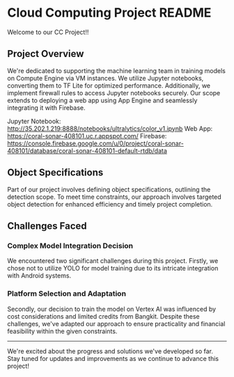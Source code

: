 # Cloud Computing Project README

Welcome to our CC Project!!

## Project Overview

We're dedicated to supporting the machine learning team in training models on Compute Engine via VM instances. We utilize Jupyter notebooks, converting them to TF Lite for optimized performance. Additionally, we implement firewall rules to access Jupyter notebooks securely. Our scope extends to deploying a web app using App Engine and seamlessly integrating it with Firebase.

Jupyter Notebook:
http://35.202.1.219:8888/notebooks/ultralytics/color_v1.ipynb
Web App:
https://coral-sonar-408101.uc.r.appspot.com/
Firebase:
https://console.firebase.google.com/u/0/project/coral-sonar-408101/database/coral-sonar-408101-default-rtdb/data

## Object Specifications

Part of our project involves defining object specifications, outlining the detection scope. To meet time constraints, our approach involves targeted object detection for enhanced efficiency and timely project completion.

## Challenges Faced

### Complex Model Integration Decision

We encountered two significant challenges during this project. Firstly, we chose not to utilize YOLO for model training due to its intricate integration with Android systems.

### Platform Selection and Adaptation

Secondly, our decision to train the model on Vertex AI was influenced by cost considerations and limited credits from Bangkit. Despite these challenges, we've adapted our approach to ensure practicality and financial feasibility within the given constraints.

---

We're excited about the progress and solutions we've developed so far. Stay tuned for updates and improvements as we continue to advance this project!
